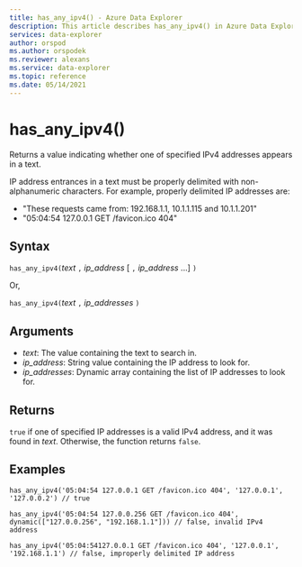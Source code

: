 ```yaml
---
title: has_any_ipv4() - Azure Data Explorer
description: This article describes has_any_ipv4() in Azure Data Explorer.
services: data-explorer
author: orspod
ms.author: orspodek
ms.reviewer: alexans
ms.service: data-explorer
ms.topic: reference
ms.date: 05/14/2021
---
```

# has_any_ipv4()

Returns a value indicating whether one of specified IPv4 addresses appears in a text.

IP address entrances in a text must be properly delimited with non-alphanumeric characters. For example, properly delimited IP addresses are:

 * "These requests came from: 192.168.1.1, 10.1.1.115 and 10.1.1.201"
 * "05:04:54 127.0.0.1 GET /favicon.ico 404"

## Syntax

`has_any_ipv4(`*text* `,` *ip_address* [ `,` *ip_address* ...] `)`

Or,

`has_any_ipv4(`*text* `,` *ip_addresses* `)`

## Arguments

* *text*: The value containing the text to search in.
* *ip_address*: String value containing the IP address to look for.
* *ip_addresses*: Dynamic array containing the list of IP addresses to look for.

## Returns

`true` if one of specified IP addresses is a valid IPv4 address, and it was found in *text*. Otherwise, the function returns `false`.

## Examples

```kusto
has_any_ipv4('05:04:54 127.0.0.1 GET /favicon.ico 404', '127.0.0.1', '127.0.0.2') // true

has_any_ipv4('05:04:54 127.0.0.256 GET /favicon.ico 404', dynamic(["127.0.0.256", "192.168.1.1"])) // false, invalid IPv4 address

has_any_ipv4('05:04:54127.0.0.1 GET /favicon.ico 404', '127.0.0.1', '192.168.1.1') // false, improperly delimited IP address
```
